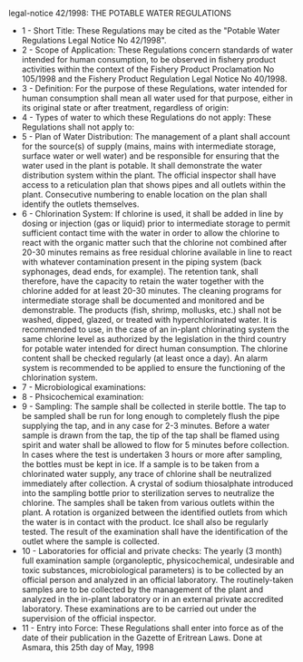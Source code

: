 legal-notice 42&#x2F;1998: THE POTABLE WATER REGULATIONS

<ul>
			<li>1 - Short Title: These Regulations may be cited as the &quot;Potable Water Regulations Legal Notice No 42&#x2F;1998&quot;.<ul>
			</ul></li>			<li>2 - Scope of Application: These Regulations concern standards of water intended for human consumption, to be observed in fishery product activities within the context of the Fishery Product Proclamation No 105&#x2F;1998 and the Fishery Product Regulation Legal Notice No 40&#x2F;1998.<ul>
			</ul></li>			<li>3 - Definition: For the purpose of these Regulations, water intended for human consumption shall mean all water used for that purpose, either in its original state or after treatment, regardless of origin:<ul>
			</ul></li>			<li>4 - Types of water to which these Regulations do not apply: These Regulations shall not apply to:<ul>
			</ul></li>			<li>5 - Plan of Water Distribution: The management of a plant shall account for the source(s) of supply (mains, mains with intermediate storage, surface water or well water) and be responsible for ensuring that the water used in the plant is potable. It shall demonstrate the water distribution system within the plant. The official inspector shall have access to a reticulation plan that shows pipes and all outlets within the plant. Consecutive numbering to enable location on the plan shall identify the outlets themselves.<ul>
			</ul></li>			<li>6 - Chlorination System: If chlorine is used, it shall be added in line by dosing or injection (gas or liquid) prior to intermediate storage to permit sufficient contact time with the water in order to allow the chlorine to react with the organic matter such that the chlorine not combined after 20-30 minutes remains as free residual chlorine available in line to react with whatever contamination present in the piping system (back syphonages, dead ends, for example). The retention tank, shall therefore, have the capacity to retain the water together with the chlorine added for at least 20-30 minutes.
The cleaning programs for intermediate storage shall be documented and monitored and be demonstrable.
The products (fish, shrimp, mollusks, etc.) shall not be washed, dipped, glazed, or treated with hyperchlorinated water. It is recommended to use, in the case of an in-plant chlorinating system the same chlorine level as authorized by the legislation in the third country for potable water intended for direct human consumption.
The chlorine content shall be checked regularly (at least once a day). An alarm system is recommended to be applied to ensure the functioning of the chlorination system.<ul>
			</ul></li>			<li>7 - Microbiological examinations: <ul>
			</ul></li>			<li>8 - Phsicochemical examination: <ul>
			</ul></li>			<li>9 - Sampling: The sample shall be collected in sterile bottle. The tap to be sampled shall be run for long enough to completely flush the pipe supplying the tap, and in any case for 2-3 minutes. Before a water sample is drawn from the tap, the tip of the tap shall be flamed using spirit and water shall be allowed to flow for 5 minutes before collection. In cases where the test is undertaken 3 hours or more after sampling, the bottles must be kept in ice. If a sample is to be taken from a chlorinated water supply, any trace of chlorine shall be neutralized immediately after collection. A crystal of sodium thiosalphate introduced into the sampling bottle prior to sterilization serves to neutralize the chlorine.
The samples shall be taken from various outlets within the plant. A rotation is organized between the identified outlets from which the water is in contact with the product. Ice shall also be regularly tested.
The result of the examination shall have the identification of the outlet where the sample is collected.<ul>
			</ul></li>			<li>10 - Laboratories for official and private checks: The yearly (3 month) full examination sample (organoleptic, physicochemical, undesirable and toxic substances, microbiological parameters) is to be collected by an official person and analyzed in an official laboratory.
The routinely-taken samples are to be collected by the management of the plant and analyzed in the in-plant laboratory or in an external private accredited laboratory. These examinations are to be carried out under the supervision of the official inspector.<ul>
			</ul></li>			<li>11 - Entry into Force: These Regulations shall enter into force as of the date of their publication in the Gazette of Eritrean Laws. Done at Asmara, this 25th day of May, 1998<ul>
			</ul></li></ul>